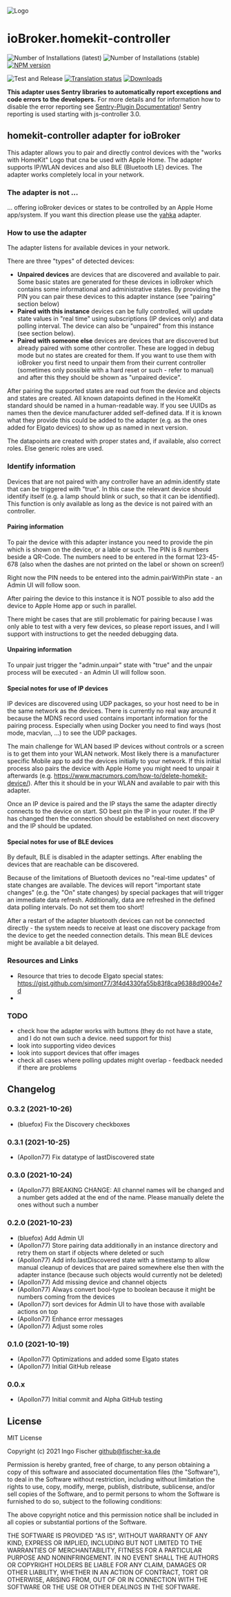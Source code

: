 ![Logo](admin/homekit-controller.png)
# ioBroker.homekit-controller

![Number of Installations (latest)](https://iobroker.live/badges/homekit-controller-installed.svg)
![Number of Installations (stable)](https://iobroker.live/badges/homekit-controller-stable.svg)
[![NPM version](https://img.shields.io/npm/v/iobroker.homekit-controller.svg)](https://www.npmjs.com/package/iobroker.homekit-controller)

![Test and Release](https://github.com/Apollon77/ioBroker.homekit-controller/workflows/Test%20and%20Release/badge.svg)
[![Translation status](https://weblate.iobroker.net/widgets/adapters/-/homekit-controller/svg-badge.svg)](https://weblate.iobroker.net/engage/adapters/?utm_source=widget)
[![Downloads](https://img.shields.io/npm/dm/iobroker.homekit-controller.svg)](https://www.npmjs.com/package/iobroker.homekit-controller)

**This adapter uses Sentry libraries to automatically report exceptions and code errors to the developers.** For more details and for information how to disable the error reporting see [Sentry-Plugin Documentation](https://github.com/ioBroker/plugin-sentry#plugin-sentry)! Sentry reporting is used starting with js-controller 3.0.

## homekit-controller adapter for ioBroker

This adapter allows you to pair and directly control devices with the "works with HomeKit" Logo that cna be used with Apple Home. The adapter supports IP/WLAN devices and also BLE (Bluetooth LE) devices. The adapter works completely local in your network.

### The adapter is not ...
... offering ioBroker devices or states to be controlled by an Apple Home app/system. If you want this direction please use the [yahka](https://github.com/jensweigele/ioBroker.yahka) adapter.

### How to use the adapter

The adapter listens for available devices in your network.

There are three "types" of detected devices:
* **Unpaired devices** are devices that are discovered and available to pair. Some basic states are generated for these devices in ioBroker which contains some informational and administrative states. By providing the PIN you can pair these devices to this adapter instance (see "pairing" section below)
* **Paired with this instance** devices can be fully controlled, will update state values in "real time" using subscriptions (IP devices only) and data polling interval. The device can also be "unpaired" from this instance (see section below).
* **Paired with someone else** devices are devices that are discovered but already paired with some other controller. These are logged in debug mode but no states are created for them. If you want to use them with ioBroker you first need to unpair them from their current controller (sometimes only possible with a hard reset or such - refer to manual) and after this they should be shown as "unpaired device".

After pairing the supported states are read out from the device and objects and states are created. All known datapoints defined in the HomeKit standard should be named in a human-readable way. If you see UUIDs as names then the device manufacturer added self-defined data. If it is known what they provide this could be added to the adapter (e.g. as the ones added for Elgato devices) to show up as named in next version.

The datapoints are created with proper states and, if available, also correct roles. Else generic roles are used.

### Identify information
Devices that are not paired with any controller have an admin.identify state that can be triggered with "true". In this case the relevant device should identify itself (e.g. a lamp should blink or such, so that it can be identified). This function is only available as long as the device is not paired with an controller.

#### Pairing information
To pair the device with this adapter instance you need to provide the pin which is shown on the device, or a lable or such. The PIN is 8 numbers beside a QR-Code. The numbers need to be entered in the format 123-45-678 (also when the dashes are not printed on the label or shown on screen!)

Right now the PIN needs to be entered into the admin.pairWithPin state - an Admin UI will follow soon.

After pairing the device to this instance it is NOT possible to also add the device to Apple Home app or such in parallel.

There might be cases that are still problematic for pairing because I was only able to test with a very few devices, so please report issues, and I will support with instructions to get the needed debugging data.

#### Unpairing information
To unpair just trigger the "admin.unpair" state with "true" and the unpair process will be executed - an Admin UI will follow soon.

#### Special notes for use of IP devices
IP devices are discovered using UDP packages, so your host need to be in the same network as the devices. There is currently no real way around it because the MDNS record used contains important information for the pairing process.
Especially when using Docker you need to find ways (host mode, macvlan, ...) to see the UDP packages.

The main challenge for WLAN based IP devices without controls or a screen is to get them into your WLAN network. Most likely there is a manufacturer specific Mobile app to add the devices initially to your network. If this initial process also pairs the device with Apple Home you might need to unpair it afterwards (e.g. https://www.macrumors.com/how-to/delete-homekit-device/). After this it should be in your WLAN and available to pair with this adapter.

Once an IP device is paired and the IP stays the same the adapter directly connects to the device on start. SO best pin the IP in your router. If the IP has changed then the connection should be established on next discovery and the IP should be updated.

#### Special notes for use of BLE devices
By default, BLE is disabled in the adapter settings. After enabling the devices that are reachable can be discovered.

Because of the limitations of Bluetooth devices no "real-time updates" of state changes are available. The devices will report "important state changes" (e.g. the "On" state changes) by special packages that will trigger an immediate data refresh. Additionally, data are refreshed in the defined data polling intervals. Do not set them too short!

After a restart of the adapter bluetooth devices can not be connected directly - the system needs to receive at least one discovery package from the device to get the needed connection details. This mean BLE devices might be available a bit delayed.

### Resources and Links
* Resource that tries to decode Elgato special states: https://gist.github.com/simont77/3f4d4330fa55b83f8ca96388d9004e7d
* 

### TODO
* check how the adapter works with buttons (they do not have a state, and I do not own such a device. need support for this)
* look into supporting video devices
* look into support devices that offer images
* check all cases where polling updates might overlap - feedback needed if there are problems

## Changelog
### 0.3.2 (2021-10-26)
* (bluefox) Fix the Discovery checkboxes

### 0.3.1 (2021-10-25)
* (Apollon77) Fix datatype of lastDiscovered state

### 0.3.0 (2021-10-24)
* (Apollon77) BREAKING CHANGE: All channel names will be changed and a number gets added at the end of the name. Please manually delete the ones without such a number

### 0.2.0 (2021-10-23)
* (bluefox) Add Admin UI
* (Apollon77) Store pairing data additionally in an instance directory and retry them on start if objects where deleted or such
* (Apollon77) Add info.lastDiscovered state with a timestamp to allow manual cleanup of devices that are paired somewhere else then with the adapter instance (because such objects would currently not be deleted)
* (Apollon77) Add missing device and channel objects
* (Apollon77) Always convert bool-type to boolean because it might be numbers coming from the devices
* (Apollon77) sort devices for Admin UI to have those with available actions on top
* (Apollon77) Enhance error messages
* (Apollon77) Adjust some roles

### 0.1.0 (2021-10-19)
* (Apollon77) Optimizations and added some Elgato states
* (Apollon77) Initial GitHub release

### 0.0.x
* (Apollon77) Initial commit and Alpha GitHub testing

## License
MIT License

Copyright (c) 2021 Ingo Fischer <github@fischer-ka.de>

Permission is hereby granted, free of charge, to any person obtaining a copy
of this software and associated documentation files (the "Software"), to deal
in the Software without restriction, including without limitation the rights
to use, copy, modify, merge, publish, distribute, sublicense, and/or sell
copies of the Software, and to permit persons to whom the Software is
furnished to do so, subject to the following conditions:

The above copyright notice and this permission notice shall be included in all
copies or substantial portions of the Software.

THE SOFTWARE IS PROVIDED "AS IS", WITHOUT WARRANTY OF ANY KIND, EXPRESS OR
IMPLIED, INCLUDING BUT NOT LIMITED TO THE WARRANTIES OF MERCHANTABILITY,
FITNESS FOR A PARTICULAR PURPOSE AND NONINFRINGEMENT. IN NO EVENT SHALL THE
AUTHORS OR COPYRIGHT HOLDERS BE LIABLE FOR ANY CLAIM, DAMAGES OR OTHER
LIABILITY, WHETHER IN AN ACTION OF CONTRACT, TORT OR OTHERWISE, ARISING FROM,
OUT OF OR IN CONNECTION WITH THE SOFTWARE OR THE USE OR OTHER DEALINGS IN THE
SOFTWARE.